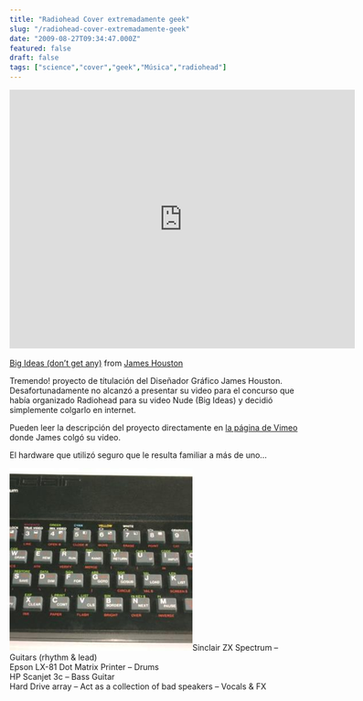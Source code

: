 ```yaml
---
title: "Radiohead Cover extremadamente geek"
slug: "/radiohead-cover-extremadamente-geek"
date: "2009-08-27T09:34:47.000Z"
featured: false
draft: false
tags: ["science","cover","geek","Música","radiohead"]
---
```



<iframe allowfullscreen="" frameborder="0" height="453" src="http://www.youtube.com/embed/pmfHHLfbjNQ?feature=oembed" width="604"></iframe>

[Big Ideas (don’t get any)](http://vimeo.com/) from [James Houston](http://vimeo.com/user354216)

Tremendo! proyecto de títulación del Diseñador Gráfico James Houston. Desafortunadamente no alcanzó a presentar su video para el concurso que había organizado Radiohead para su video Nude (Big Ideas) y decidió simplemente colgarlo en internet.

Pueden leer la descripción del proyecto directamente en [la página de Vimeo](http://www.vimeo.com/1109226) donde James colgó su video.

El hardware que utilizó seguro que le resulta familiar a más de uno…

[![Spectrum](./images/Spectrum_cev9dv.jpg "Spectrum")](./images/Spectrum_cev9dv.jpg)Sinclair ZX Spectrum – Guitars (rhythm & lead)  
 Epson LX-81 Dot Matrix Printer – Drums  
 HP Scanjet 3c – Bass Guitar  
 Hard Drive array – Act as a collection of bad speakers – Vocals & FX



